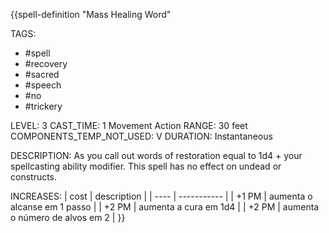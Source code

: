 {{spell-definition "Mass Healing Word"

TAGS:
- #spell
- #recovery
- #sacred
- #speech
- #no
- #trickery

LEVEL: 3
CAST_TIME: 1 Movement Action
RANGE: 30 feet
COMPONENTS_TEMP_NOT_USED: V
DURATION: Instantaneous

DESCRIPTION:
As you call out words of restoration equal to 1d4 + your spellcasting ability modifier. This spell has no effect on undead or constructs.

INCREASES:
| cost | description |
| ---- | ----------- |
| +1 PM | aumenta o alcanse em 1 passo |
| +2 PM | aumenta a cura em 1d4 |
| +2 PM | aumenta o número de alvos em 2 |
}}
